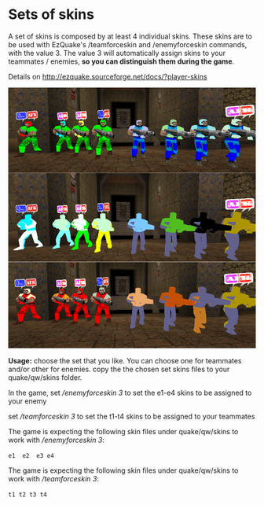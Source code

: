 # Sets of skins
A set of skins is composed by at least 4 individual skins. These skins are to be used with EzQuake's /teamforceskin and /enemyforceskin commands, with the value 3. 
The value 3 will automatically assign skins to your teammates / enemies, **so you can distinguish them during the game**.

Details on http://ezquake.sourceforge.net/docs/?player-skins


![sets of skins to be used in teamgames](https://github.com/mushis/qwskins/blob/master/sets/overview.png)

**Usage:**
choose the set that you like. You can choose one for teammates and/or other for enemies. copy the the chosen set skins files to your quake/qw/skins folder. 

 In the game, set */enemyforceskin 3* to set the e1-e4 skins to be assigned to your enemy

 set */teamforceskin 3* to set the t1-t4 skins to be assigned to your teammates

The game is expecting the following skin files under quake/qw/skins to work with */enemyforceskin 3*:

`e1 
e2 
e3
e4`

The game is expecting the following skin files under quake/qw/skins to work with */teamforceskin 3*:

`t1
t2
t3
t4`



